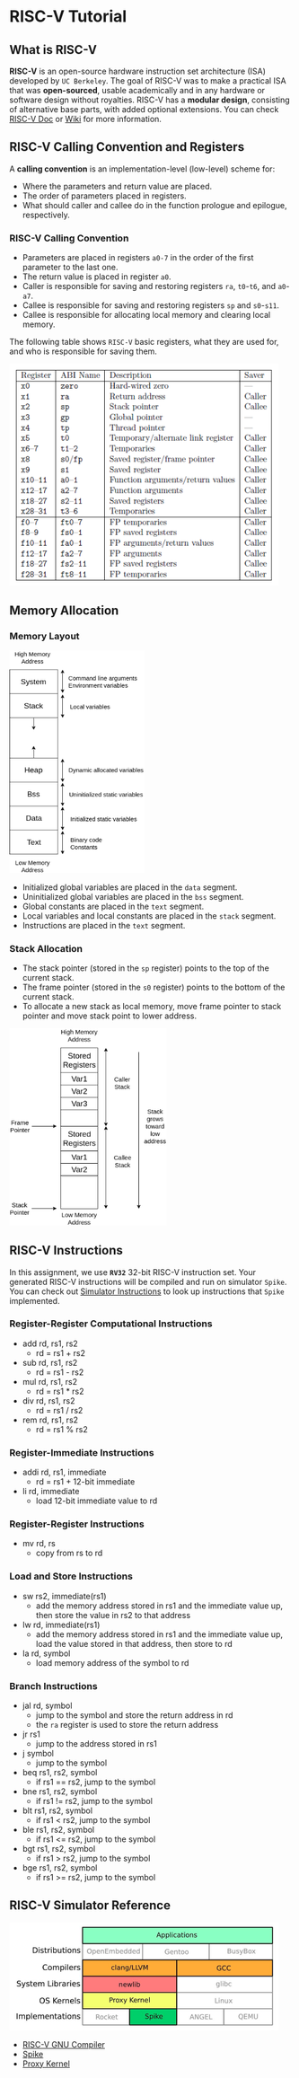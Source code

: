 # RISC-V Tutorial

## What is RISC-V

**RISC-V** is an open-source hardware instruction set architecture (ISA) developed by `UC Berkeley`. The goal of RISC-V was to make a practical ISA that was **open-sourced**, usable academically and in any hardware or software design without royalties. RISC-V has a **modular design**, consisting of alternative base parts, with added optional extensions. You can check [RISC-V Doc](https://riscv.org/specifications/) or [Wiki](https://en.wikipedia.org/wiki/RISC-V) for more information. 

## RISC-V Calling Convention and Registers

A **calling convention** is an implementation-level (low-level) scheme for:
 - Where the parameters and return value are placed.
 - The order of parameters placed in registers.
 - What should caller and callee do in the function prologue and epilogue, respectively.

### RISC-V Calling Convention

 - Parameters are placed in registers `a0-7` in the order of the first parameter to the last one.
 - The return value is placed in register `a0`.
 - Caller is responsible for saving and restoring registers `ra`, `t0`-`t6`, and `a0`-`a7`.
 - Callee is responsible for saving and restoring registers `sp` and `s0`-`s11`.
 - Callee is responsible for allocating local memory and clearing local memory.

The following table shows `RISC-V` basic registers, what they are used for, and who is responsible for saving them.

<img src="./imgs/registers.png" width="480">

## Memory Allocation

### Memory Layout

<img src="./imgs/memory_layout.png" width="240">

 - Initialized global variables are placed in the `data` segment.
 - Uninitialized global variables are placed in the `bss` segment.
 - Global constants are placed in the `text` segment.
 - Local variables and local constants are placed in the `stack` segment.
 - Instructions are placed in the `text` segment.

### Stack Allocation

 - The stack pointer (stored in the `sp` register) points to the top of the current stack.
 - The frame pointer (stored in the `s0` register) points to the bottom of the current stack.
 - To allocate a new stack as local memory, move frame pointer to stack pointer and move stack point to lower address.

<img src="./imgs/stack.png" width="280">

## RISC-V Instructions 

In this assignment, we use **`RV32`** 32-bit RISC-V instruction set. Your generated RISC-V instructions will be compiled and run on simulator `Spike`. You can check out [Simulator Instructions](https://github.com/riscv/riscv-isa-sim/tree/master/riscv/insns) to look up instructions that `Spike` implemented.

### Register-Register Computational Instructions
 - add  rd, rs1, rs2 
   - rd = rs1 + rs2
 - sub  rd, rs1, rs2 
   - rd = rs1 - rs2
 - mul  rd, rs1, rs2 
   - rd = rs1 * rs2
 - div  rd, rs1, rs2 
   - rd = rs1 / rs2
 - rem  rd, rs1, rs2 
   - rd = rs1 % rs2

### Register-Immediate Instructions
 - addi rd, rs1, immediate 
   - rd = rs1 + 12-bit immediate
 - li  rd, immediate 
   - load 12-bit immediate value to rd

### Register-Register Instructions
 - mv  rd, rs
   - copy from rs to rd

### Load and Store Instructions  
 - sw  rs2, immediate(rs1) 
   - add the memory address stored in rs1 and the immediate value up, then store the value in rs2 to that address
 - lw  rd, immediate(rs1)
   - add the memory address stored in rs1 and the immediate value up, load the value stored in that address, then store to rd
 - la  rd, symbol
   - load memory address of the symbol to rd

### Branch Instructions
 - jal rd, symbol 
   - jump to the symbol and store the return address in rd
   - the `ra` register is used to store the return address
 - jr  rs1
   - jump to the address stored in rs1
 - j symbol
   - jump to the symbol
 - beq rs1, rs2, symbol
   - if rs1 == rs2, jump to the symbol
 - bne rs1, rs2, symbol
   - if rs1 != rs2, jump to the symbol
 - blt rs1, rs2, symbol
   - if rs1 < rs2, jump to the symbol
 - ble rs1, rs2, symbol
   - if rs1 <= rs2, jump to the symbol
 - bgt rs1, rs2, symbol
   - if rs1 > rs2, jump to the symbol
 - bge rs1, rs2, symbol
   - if rs1 >= rs2, jump to the symbol

## RISC-V Simulator Reference

<img src="./imgs/simulator.png" width="480">

 - [RISC-V GNU Compiler](https://github.com/riscv/riscv-gnu-toolchain)
 - [Spike](https://github.com/riscv/riscv-isa-sim)
 - [Proxy Kernel](https://github.com/riscv/riscv-pk)